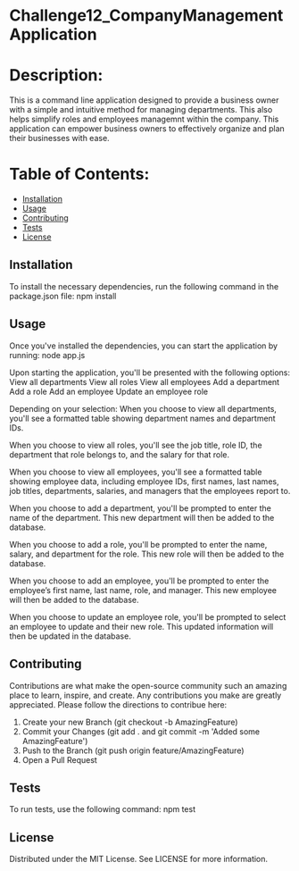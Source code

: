 # Challenge12_CompanyManagementApplication

# Description:
This is a command line application designed to provide a business owner with a simple and intuitive method for managing departments. This also helps simplify roles and employees managemnt within the company. This application can empower business owners to effectively organize and plan their businesses with ease.

# Table of Contents:
- [Installation](#installation)
- [Usage](#usage)
- [Contributing](#contributing)
- [Tests](#tests)
- [License](#license)

## Installation
To install the necessary dependencies, run the following command in the package.json file:
npm install

## Usage
Once you've installed the dependencies, you can start the application by running:
node app.js

Upon starting the application, you'll be presented with the following options:
View all departments
View all roles
View all employees
Add a department
Add a role
Add an employee
Update an employee role

Depending on your selection:
When you choose to view all departments, you'll see a formatted table showing department names and department IDs.

When you choose to view all roles, you'll see the job title, role ID, the department that role belongs to, and the salary for that role.

When you choose to view all employees, you'll see a formatted table showing employee data, including employee IDs, first names, last names, job titles, departments, salaries, and managers that the employees report to.

When you choose to add a department, you'll be prompted to enter the name of the department. This new department will then be added to the database.

When you choose to add a role, you'll be prompted to enter the name, salary, and department for the role. This new role will then be added to the database.

When you choose to add an employee, you'll be prompted to enter the employee’s first name, last name, role, and manager. This new employee will then be added to the database.

When you choose to update an employee role, you'll be prompted to select an employee to update and their new role. This updated information will then be updated in the database.

## Contributing
Contributions are what make the open-source community such an amazing place to learn, inspire, and create. Any contributions you make are greatly appreciated. Please follow the directions to contribue here:
1) Create your new Branch (git checkout -b AmazingFeature)
2) Commit your Changes (git add . and git commit -m 'Added some AmazingFeature')
3) Push to the Branch (git push origin feature/AmazingFeature)
4) Open a Pull Request

## Tests
To run tests, use the following command:
npm test

## License
Distributed under the MIT License. See LICENSE for more information.